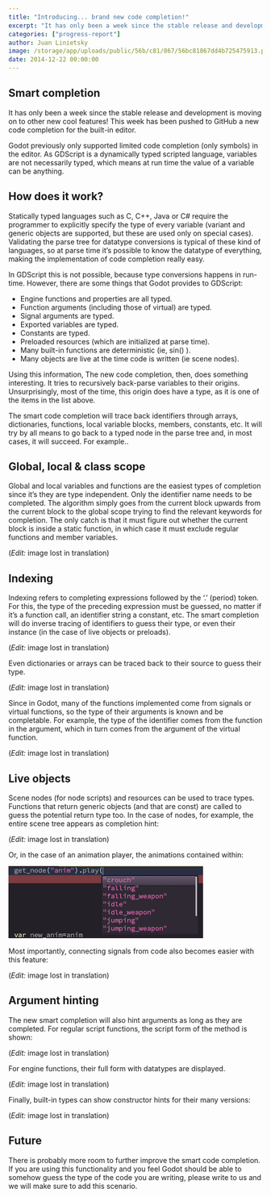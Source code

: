 ```yaml
---
title: "Introducing... brand new code completion!"
excerpt: "It has only been a week since the stable release and development is moving on to other new cool features! This week has been pushed to GitHub a new code completion for the built-in editor."
categories: ["progress-report"]
author: Juan Linietsky
image: /storage/app/uploads/public/56b/c81/867/56bc81867dd4b725475913.png
date: 2014-12-22 00:00:00
---
```


## Smart completion

It has only been a week since the stable release and development is moving on to other new cool features! This week has been pushed to GitHub a new code completion for the built-in editor.

Godot previously only supported limited code completion (only symbols) in the editor. As GDScript is a dynamically typed scripted language, variables are not necessarily typed, which means at run time the value of a variable can be anything.

## How does it work?

Statically typed languages such as C, C++, Java or C# require the programmer to explicitly specify the type of every variable (variant and generic objects are supported, but these are used only on special cases).  Validating the parse tree for datatype conversions is typical of these kind of languages, so at parse time it’s possible to know the datatype of everything, making the implementation of code completion really easy.

In GDScript this is not possible, because type conversions happens in run-time. However, there are some things that Godot provides to GDScript:

* Engine functions and properties are all typed.
* Function arguments (including those of virtual) are typed.
* Signal arguments are typed.
* Exported variables are typed.
* Constants are typed.
* Preloaded resources (which are initialized at parse time).
* Many built-in functions are deterministic (ie, sin() ).
* Many objects are live at the time code is written (ie scene nodes).

Using this information, The new code completion, then, does something  interesting. It tries to recursively back-parse variables to their origins. Unsurprisingly, most of the time, this origin does have a type, as it is one of the items in the list above.

The smart code completion will trace back identifiers through arrays, dictionaries, functions, local variable blocks, members, constants, etc. It will try by all means to go back to a typed node in the parse tree and, in most cases, it will succeed. For example..

## Global, local & class scope

Global and local variables and functions are the easiest types of completion since it’s they are type independent. Only the identifier name needs to be completed. The algorithm simply goes from the current block upwards from the current block to the global scope trying to find the relevant keywords for completion. The only catch is that it must figure out whether the current block is inside a static function, in which case it must exclude regular functions and member variables.

(*Edit:* image lost in translation)

## Indexing

Indexing refers to completing expressions followed by the ‘.’ (period) token. For this, the type of the preceding expression must be guessed, no matter if it’s a function call, an identifier string a constant, etc. The smart completion will do inverse tracing of identifiers to guess their type, or even their instance (in the case of live objects or preloads).

(*Edit:* image lost in translation)

Even dictionaries or arrays can be traced back to their source to guess their type.

(*Edit:* image lost in translation)

Since in Godot, many of the functions implemented come from signals or virtual functions, so the type of their arguments is known and be completable. For example, the type of the identifier comes from the function in the argument, which in turn comes from the argument of the virtual function.

(*Edit:* image lost in translation)

## Live objects

Scene nodes (for node scripts) and resources can be used to trace types. Functions that return generic objects (and that are const) are called to guess the potential return type too. In the case of nodes, for example, the entire scene tree appears as completion hint:

(*Edit:* image lost in translation)

Or, in the case of an animation player, the animations contained within:

![cc6.png](/storage/app/uploads/public/56c/314/0b4/56c3140b4dac7412191302.png)

Most importantly, connecting signals from code also becomes easier with this feature:

(*Edit:* image lost in translation)

## Argument hinting

The new smart completion will also hint arguments as long as they are completed. For regular script functions, the script form of the method is shown:

(*Edit:* image lost in translation)

For engine functions, their full form with datatypes are displayed.

(*Edit:* image lost in translation)

Finally, built-in types can show constructor hints for their many versions:

(*Edit:* image lost in translation)

## Future

There is probably more room to further improve the smart code completion. If you are using this functionality and you feel Godot should be able to somehow guess the type of the code you are writing, please write to us and we will make sure to add this scenario.